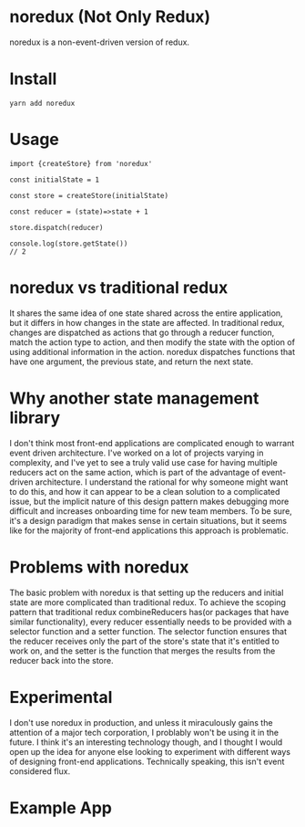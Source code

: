 # noredux (Not Only Redux)

noredux is a non-event-driven version of redux. 

# Install

```
yarn add noredux
```

# Usage

```
import {createStore} from 'noredux'

const initialState = 1

const store = createStore(initialState)

const reducer = (state)=>state + 1

store.dispatch(reducer)

console.log(store.getState())
// 2
```

# noredux vs traditional redux

It shares the same idea of one state shared across the entire application, but it differs in how changes in the state are affected. In traditional redux, changes are dispatched as actions that go through a reducer function, match the action type to action, and then modify the state with the option of using additional information in the action. noredux dispatches functions that have one argument, the previous state, and return the next state.

# Why another state management library

I don't think most front-end applications are complicated enough to warrant event driven architecture. I've worked on a lot of projects varying in complexity, and I've yet to see a truly valid use case for having multiple reducers act on the same action, which is part of the advantage of event-driven architecture. I understand the rational for why someone might want to do this, and how it can appear to be a clean solution to a complicated issue, but the implicit nature of this design pattern makes debugging more difficult and increases onboarding time for new team members. To be sure, it's a design paradigm that makes sense in certain situations, but it seems like for the majority of front-end applications this approach is problematic.

# Problems with noredux

The basic problem with noredux is that setting up the reducers and initial state are more complicated than traditional redux. To achieve the scoping pattern that traditional redux combineReducers has(or packages that have similar functionality), every reducer essentially needs to be provided with a selector function and a setter function. The selector function ensures that the reducer receives only the part of the store's state that it's entitled to work on, and the setter is the function that merges the results from the reducer back into the store.

# Experimental

I don't use noredux in production, and unless it miraculously gains the attention of a major tech corporation, I problably won't be using it in the future. I think it's an interesting technology though, and I thought I would open up the idea for anyone else looking to experiment with different ways of designing front-end applications. Technically speaking, this isn't event considered flux.

# Example App

